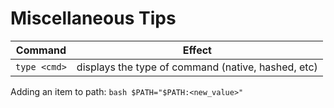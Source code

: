 # Miscellaneous Tips
| Command | Effect |
| ------- | ------ |
| `type <cmd>` | displays the type of command (native, hashed, etc) |


Adding an item to path: ```bash $PATH="$PATH:<new_value>"```
